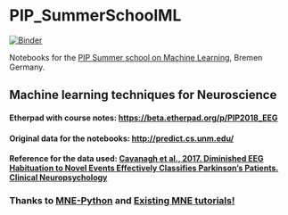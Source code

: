 # PIP_SummerSchoolML
[![Binder](https://mybinder.org/badge.svg)](https://mybinder.org/v2/gh/aath0/PIP_SummerSchoolML/master)

Notebooks for the [PIP Summer school on Machine Learning](http://www.pip.uni-bremen.de/news/pip-summer-school-2018/), Bremen Germany.

## Machine learning techniques for Neuroscience

#### Etherpad with course notes: https://beta.etherpad.org/p/PIP2018_EEG

#### Original data for the notebooks: http://predict.cs.unm.edu/

#### Reference for the data used: [Cavanagh et al., 2017. Diminished EEG Habituation to Novel Events Effectively Classifies Parkinson’s Patients. Clinical Neuropsychology](https://www.sciencedirect.com/science/article/pii/S1388245717311719)

### Thanks to [MNE-Python](https://github.com/mne-tools/mne-python) and [Existing MNE tutorials!](https://github.com/jona-sassenhagen/mne_workshop_amsterdam)
